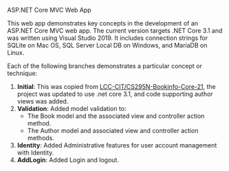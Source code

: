 ASP.NET Core MVC Web App

This web app demonstrates key concepts in the development of an ASP.NET Core MVC web app. The current version targets .NET Core 3.1 and was written using Visual Studio 2019. It includes connection strings for SQLite on Mac OS, SQL Server Local DB on Windows, and MariaDB on Linux.

Each of the following branches demonstrates a particular concept or technique:
1. **Initial**: This was copied from [LCC-CIT/CS295N-Bookinfo-Core-21](https://github.com/LCC-CIT/CS295N-Bookinfo-Core-21/tree/EF-SeedData), the project was updated to use .net core 3.1, and code supporting author views was added.
2. **Validation**: Added model validation to:
   -  The Book model and the associated view and controller action method.
   - The Author model and associated view and controller action methods.
3. **Identity**: Added Administrative features for user account management with Identity.
4. **AddLogin**: Added Login and logout.

